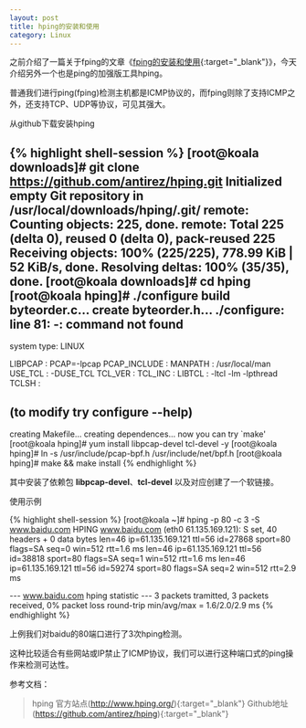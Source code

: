```yaml
---
layout: post
title: hping的安装和使用
category: Linux
---
```


之前介绍了一篇关于fping的文章《[fping的安装和使用](/linux/2015/03/03/fping-install-usage.html){:target="_blank"}》，今天介绍另外一个也是ping的加强版工具hping。

普通我们进行ping(fping)检测主机都是ICMP协议的，而fping则除了支持ICMP之外，还支持TCP、UDP等协议，可见其强大。

从github下载安装hping

{% highlight shell-session %}
[root@koala downloads]# git clone https://github.com/antirez/hping.git
Initialized empty Git repository in /usr/local/downloads/hping/.git/
remote: Counting objects: 225, done.
remote: Total 225 (delta 0), reused 0 (delta 0), pack-reused 225
Receiving objects: 100% (225/225), 778.99 KiB | 52 KiB/s, done.
Resolving deltas: 100% (35/35), done.
[root@koala downloads]# cd hping
[root@koala hping]# ./configure
build byteorder.c...
create byteorder.h...
./configure: line 81: -: command not found
--------------------------------------
system type: LINUX

LIBPCAP      : PCAP=-lpcap
PCAP_INCLUDE : 
MANPATH      : /usr/local/man
USE_TCL      : -DUSE_TCL
TCL_VER      : 
TCL_INC      : 
LIBTCL       : -ltcl -lm -lpthread
TCLSH        : 

(to modify try configure --help)
--------------------------------------
creating Makefile...
creating dependences...
now you can try `make'
[root@koala hping]# yum install libpcap-devel tcl-devel -y
[root@koala hping]# ln -s /usr/include/pcap-bpf.h /usr/include/net/bpf.h
[root@koala hping]# make && make install
{% endhighlight %}

其中安装了依赖包 **libpcap-devel**、**tcl-devel** 以及对应创建了一个软链接。

使用示例

{% highlight shell-session %}
[root@koala ~]# hping -p 80 -c 3 -S www.baidu.com
HPING www.baidu.com (eth0 61.135.169.121): S set, 40 headers + 0 data bytes
len=46 ip=61.135.169.121 ttl=56 id=27868 sport=80 flags=SA seq=0 win=512 rtt=1.6 ms
len=46 ip=61.135.169.121 ttl=56 id=38818 sport=80 flags=SA seq=1 win=512 rtt=1.6 ms
len=46 ip=61.135.169.121 ttl=56 id=59274 sport=80 flags=SA seq=2 win=512 rtt=2.9 ms
 
--- www.baidu.com hping statistic ---
3 packets tramitted, 3 packets received, 0% packet loss
round-trip min/avg/max = 1.6/2.0/2.9 ms
{% endhighlight %}

上例我们对baidu的80端口进行了3次hping检测。

这种比较适合有些网站或IP禁止了ICMP协议，我们可以进行这种端口式的ping操作来检测可达性。

 

参考文档：

> hping 官方站点(http://www.hping.org/){:target="_blank"}
> Github地址(https://github.com/antirez/hping){:target="_blank"}
